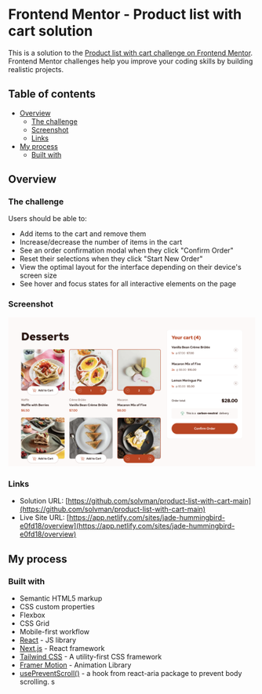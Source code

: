 # Frontend Mentor - Product list with cart solution

This is a solution to the [Product list with cart challenge on Frontend Mentor](https://www.frontendmentor.io/challenges/product-list-with-cart-5MmqLVAp_d). Frontend Mentor challenges help you improve your coding skills by building realistic projects.

## Table of contents

- [Overview](#overview)
  - [The challenge](#the-challenge)
  - [Screenshot](#screenshot)
  - [Links](#links)
- [My process](#my-process)
  - [Built with](#built-with)

## Overview

### The challenge

Users should be able to:

- Add items to the cart and remove them
- Increase/decrease the number of items in the cart
- See an order confirmation modal when they click "Confirm Order"
- Reset their selections when they click "Start New Order"
- View the optimal layout for the interface depending on their device's screen size
- See hover and focus states for all interactive elements on the page

### Screenshot

![screenshot](./screenshot.png)

### Links

- Solution URL: [https://github.com/solvman/product-list-with-cart-main](https://github.com/solvman/product-list-with-cart-main)
- Live Site URL: [https://app.netlify.com/sites/jade-hummingbird-e0fd18/overview](https://app.netlify.com/sites/jade-hummingbird-e0fd18/overview)

## My process

### Built with

- Semantic HTML5 markup
- CSS custom properties
- Flexbox
- CSS Grid
- Mobile-first workflow
- [React](https://reactjs.org/) - JS library
- [Next.js](https://nextjs.org/) - React framework
- [Tailwind CSS](https://tailwindcss.com/) - A utility-first CSS framework
- [Framer Motion](https://www.framer.com/motion/) - Animation Library
- [usePreventScroll()](https://react-spectrum.adobe.com/react-aria/usePreventScroll.html) - a hook from react-aria package to prevent body scrolling.
  s
